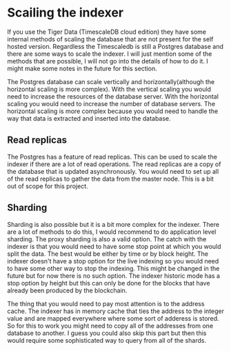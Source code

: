 # Scailing the indexer

If you use the Tiger Data (TimescaleDB cloud edition) they have some internal methods of scaling the database that 
are not present for the self hosted version.
Regardless the Timescaledb is still a Postgres database and there are some ways to scale the indexer.
I will just mention some of the methods that are possible, I will not go into the details of how to do it. I might make some notes in the future for this section.

The Postgres database can scale vertically and horizontally(although the horizontal scaling is more complex).
With the vertical scaling you would need to increase the resources of the database server. With the horizontal 
scaling you would need to increase the number of database servers. The horizontal scaling is more complex because
you would need to handle the way that data is extracted and inserted into the database.

## Read replicas

The Postgres has a feature of read replicas. This can be used to scale the indexer if there are a lot of read 
operations. The read replicas are a copy of the database that is updated asynchronously. You would need to set up
all of the read replicas to gather the data from the master node. This is a bit out of scope for this project.

## Sharding

Sharding is also possible but it is a bit more complex for the indexer. There are a lot of methods to do this, I 
would recommend to do application level sharding. The proxy sharding is also a valid option. The 
catch with the indexer is that you would need to have some stop point at which you would split the data. The best 
would be either by time or by block height. The indexer doesn't have a stop option for the live indexing so you 
would need to have some other way to stop the indexing. This might be changed in the future but for now there is no 
such option. The indexer historic mode has a stop option by height but this can only be done for the blocks that 
have already been produced by the blockchain.

The thing that you would need to pay most attention is to the address cache. The indexer has in memory cache that
ties the address to the integer value and are mapped everywhere where some sort of adderess is stored.
So for this to work you might need to copy all of the addresses from one database to another. I guess you could 
also skip this part but then this would require some sophisticated way to query from all of the shards.